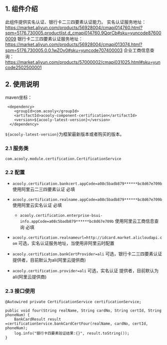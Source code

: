 <!-- title: 实名/卡认证组件  -->
<!-- type: app -->
<!-- author: qiubo -->
<!-- date: 2019-11-14 -->
## 1. 组件介绍

此组件提供实名认证、银行卡二三四要素认证能力。
实名认证服务地址：https://market.aliyun.com/products/56928004/cmapi014760.html?spm=5176.730005.productlist.d_cmapi014760.9QqrCb#sku=yuncode876000009
银行卡二三四要素认证服务地址：https://market.aliyun.com/products/56928004/cmapi013074.html?spm=5176.730005.0.0.1wZOy0#sku=yuncode707400003
企业工商信息查询：https://market.aliyun.com/products/57000002/cmapi031025.html#sku=yuncode2502500001
## 2. 使用说明

maven坐标：

     <dependency>
        <groupId>com.acooly</groupId>
        <artifactId>acooly-component-certification</artifactId>
        <version>${acooly-latest-version}</version>
      </dependency>

`${acooly-latest-version}`为框架最新版本或者购买的版本。

### 2.1 服务类

    com.acooly.module.certification.CertificationService
    

### 2.2 配置

* `acooly.certification.bankcert.appCode=a08c5badb879******bc8d67e709b` 
  使用阿里云二三四要素认证 必填
  
* `acooly.certification.realname.appCode=a08c5badb879******bc8d67e709b` 
  使用阿里云实名认证 必填  
  
  * `acooly.certification.enterprise-bsui-info.appCode=a08c5badb879******bc8d67e709b` 
    使用阿里云工商信息查询 必填
  
* `acooly.certification.realnameurl=http://idcard.market.alicloudapi.com`
  可选，实名认证服务地址，当使用非阿里云时配置   
  
* `acooly.certification.bankCertProvider=ali`
  可选，银行卡二三四要素认证 提供者，目前默认为ali(阿里云提供商)  

* `acooly.certification.provider=ali`
  可选，实名认证 提供者，目前默认为ali(阿里云提供商)
    




### 2.3 接口使用

    @Autowired private CertificationService certificationService;
            
    public void four(String realName, String cardNo, String certId, String phoneNum) {
        BankCardResult result =certificationService.bankCardCertFour(realName, cardNo, certId, phoneNum);
        log.info("银行卡四要素验证结果:{}", result.toString());
    }


            
              